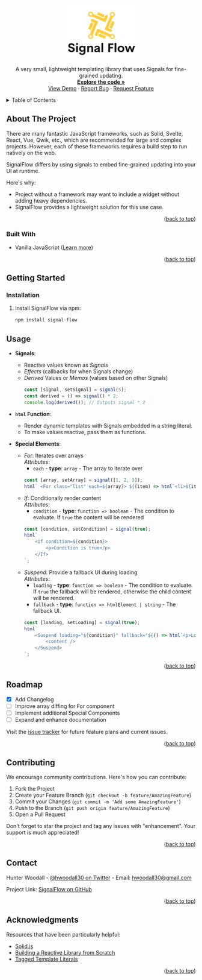 <!-- README TOP ANCHOR -->

<a name="readme-top"></a>

<!-- PROJECT LOGO -->
<br />
<div align="center">
  <a href="https://github.com/hwoodall30/SignalFlow">
    <img src="./public/SignalFlowLogo.png" alt="Logo" width="200">
  </a>

  <p align="center">
    A very small, lightweight templating library that uses Signals for fine-grained updating.
    <br />
    <a href="https://github.com/hwoodall30/SignalFlow"><strong>Explore the code »</strong></a>
    <br />
    <a href="https://github.com/hwoodall30/SignalFlow">View Demo</a> ·
    <a href="https://github.com/hwoodall30/SignalFlow/issues">Report Bug</a> ·
    <a href="https://github.com/hwoodall30/SignalFlow/issues">Request Feature</a>
  </p>
</div>

<!-- TABLE OF CONTENTS -->
<details>
  <summary>Table of Contents</summary>
  <ol>
    <li><a href="#about-the-project">About The Project</a>
      <ul>
        <li><a href="#built-with">Built With</a></li>
      </ul>
    </li>
    <li><a href="#getting-started">Getting Started</a>
      <ul>
        <li><a href="#installation">Installation</a></li>
      </ul>
    </li>
    <li><a href="#usage">Usage</a></li>
    <li><a href="#roadmap">Roadmap</a></li>
    <li><a href="#contributing">Contributing</a></li>
    <li><a href="#contact">Contact</a></li>
    <li><a href="#acknowledgments">Acknowledgments</a></li>
  </ol>
</details>

<!-- ABOUT THE PROJECT -->

## About The Project

There are many fantastic JavaScript frameworks, such as Solid, Svelte, React, Vue, Qwik, etc., which are recommended for large and complex projects. However, each of these frameworks requires a build step to run natively on the web.

SignalFlow differs by using signals to embed fine-grained updating into your UI at runtime.

Here's why:

-   Project without a framework may want to include a widget without adding heavy dependencies.
-   SignalFlow provides a lightweight solution for this use case.

<p align="right">(<a href="#readme-top">back to top</a>)</p>

### Built With

-   Vanilla JavaScript ([Learn more][JavaScriptUrl])

<p align="right">(<a href="#readme-top">back to top</a>)</p>

<!-- GETTING STARTED -->

## Getting Started

### Installation

1. Install SignalFlow via npm:
    ```sh
    npm install signal-flow
    ```

<!-- USAGE EXAMPLES -->

## Usage

-   **Signals**:

    -   Reactive values known as _Signals_
    -   _Effects_ (callbacks for when Signals change)
    -   _Derived_ Values or _Memos_ (values based on other Signals)
        ```js
        const [signal, setSignal] = signal(5);
        const derived = () => signal() * 2;
        console.log(derived()); // Outputs signal * 2
        ```

-   **`html` Function**:

    -   Render dynamic templates with Signals embedded in a string literal.
    -   To make values reactive, pass them as functions.

-   **Special Elements**:
    -   _For_: Iterates over arrays <br>
        _Attributes_:
        -   `each` - **type**: `array` - The array to iterate over
        ```js
        const [array, setArray] = signal([1, 2, 3]);
        html` <For class="list" each=${array}> ${(item) => html`<li>${item}</li>`} </For> `;
        ```
    -   _If_: Conditionally render content <br>
        _Attributes_:
        -   `condition` - **type**: `function => boolean` - The condition to evaluate. If `true` the content will be rendered
        ```js
        const [condition, setCondition] = signal(true);
        html`
        	<If condition=${condition}>
        		<p>Condition is true</p>
        	</If>
        `;
        ```
    -   _Suspend_: Provide a fallback UI during loading <br>
        _Attributes_:
        -   `loading` - **type**: `function => boolean` - The condition to evaluate. If `true` the fallback will be rendered, otherwise the child content will be rendered.
        -   `fallback` - **type**: `function => htmlElement | string` - The fallback UI.
        ```js
        const [loading, setLoading] = signal(true);
        html`
        	<Suspend loading="${condition}" fallback="${() => html`<p>Loading...</p>`}">
        		<content />
        	</Suspend>
        `;
        ```

<p align="right">(<a href="#readme-top">back to top</a>)</p>

<!-- ROADMAP -->

## Roadmap

-   [x] Add Changelog
-   [ ] Improve array diffing for For component
-   [ ] Implement additional Special Components
-   [ ] Expand and enhance documentation

Visit the [issue tracker](https://github.com/hwoodall30/SignalFlow/issues) for future feature plans and current issues.

<p align="right">(<a href="#readme-top">back to top</a>)</p>

<!-- CONTRIBUTING -->

## Contributing

We encourage community contributions. Here's how you can contribute:

1. Fork the Project
2. Create your Feature Branch (`git checkout -b feature/AmazingFeature`)
3. Commit your Changes (`git commit -m 'Add some AmazingFeature'`)
4. Push to the Branch (`git push origin feature/AmazingFeature`)
5. Open a Pull Request

Don't forget to star the project and tag any issues with "enhancement". Your support is much appreciated!

<p align="right">(<a href="#readme-top">back to top</a>)</p>

<!-- CONTACT -->

## Contact

Hunter Woodall - [@hwoodall30 on Twitter](https://twitter.com/hwoodall30) - Email: hwoodall30@gmail.com

Project Link: [SignalFlow on GitHub](https://github.com/hwoodall30/SignalFlow)

<p align="right">(<a href="#readme-top">back to top</a>)</p>

<!-- ACKNOWLEDGMENTS -->

## Acknowledgments

Resources that have been particularly helpful:

-   [Solid.js](https://www.solidjs.com/)
-   [Building a Reactive Library from Scratch](https://dev.to/ryansolid/building-a-reactive-library-from-scratch-1i0p)
-   [Tagged Template Literals](https://webreflection.medium.com/bringing-jsx-to-template-literals-1fdfd0901540)

<p align="right">(<a href="#readme-top">back to top</a>)</p>

<!-- MARKDOWN LINKS & IMAGES -->

[contributors-url]: https://github.com/hwoodall30/SignalFlow/graphs/contributors
[forks-url]: https://github.com/hwoodall30/SignalFlow/network/members
[stars-url]: https://github.com/hwoodall30/SignalFlow/stargazers
[issues-url]: https://github.com/hwoodall30/SignalFlow/issues
[JavaScriptUrl]: https://developer.mozilla.org/en-US/docs/Learn/Getting_started_with_the_web/JavaScript_basics
